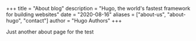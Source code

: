 +++
title = "About blog"
description = "Hugo, the world's fastest framework for building websites"
date = "2020-08-16"
aliases = ["about-us", "about-hugo", "contact"]
author = "Hugo Authors"
+++



Just another about page for the test
